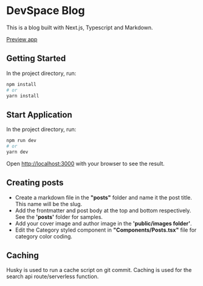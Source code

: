 # DevSpace Blog

This is a blog built with Next.js, Typescript and Markdown.

[Preview app](https://devspace-blog-puce-nu.vercel.app/)

## Getting Started

In the project directory, run:

```bash
npm install
# or
yarn install
```

## Start Application

In the project directory, run:

```bash
npm run dev
# or
yarn dev
```

Open [http://localhost:3000](http://localhost:3000) with your browser to see the result.

## Creating posts

* Create a markdown file in the **"posts"** folder and name it the post title. This name will be the slug.
* Add the frontmatter and post body at the top and bottom respectively. See the **'posts'** folder for samples. 
* Add your cover image and author image in the **'public/images folder'**.
* Edit the Category styled component in **"Components/Posts.tsx"** file for category color coding.

## Caching

Husky is used to run a cache script on git commit. Caching is used for the search api route/serverless function.

